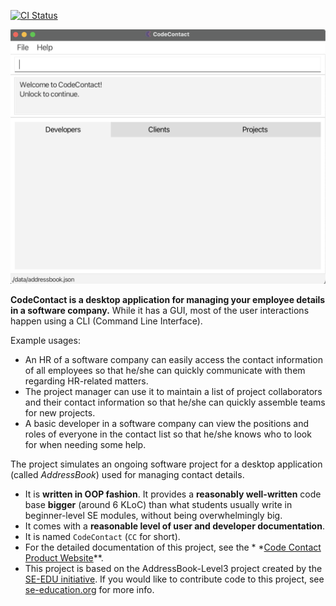 [![CI Status](https://github.com/AY2324S1-CS2103T-T09-2/tp/workflows/Java%20CI/badge.svg)](https://github.com/AY2324S1-CS2103T-T09-2/tp/actions)

![Ui](docs/images/Ui.png)

**CodeContact is a desktop application for managing your employee details in a software company.** While it has a GUI,
most of the user interactions happen using a CLI (Command Line Interface).<br>

Example usages:

* An HR of a software company can easily access the contact information of all employees so that he/she can quickly
  communicate with them regarding HR-related matters.
* The project manager can use it to maintain a list of project collaborators and their contact information so that
  he/she can quickly assemble teams for new projects.
* A basic developer in a software company can view the positions and roles of everyone in the contact list so that
  he/she knows who to look for when needing some help.

The project simulates an ongoing software project for a desktop application (called _AddressBook_) used for managing
contact details.

* It is **written in OOP fashion**. It provides a **reasonably well-written** code base **bigger** (around 6 KLoC) than
  what students usually write in beginner-level SE modules, without being overwhelmingly big.
* It comes with a **reasonable level of user and developer documentation**.
* It is named `CodeContact` (`CC` for short).
* For the detailed documentation of this project, see the *
  *[Code Contact Product Website](https://ay2324s1-cs2103t-t09-2.github.io/tp/)**.
* This project is based on the AddressBook-Level3 project created by the [SE-EDU initiative](https://se-education.org).
  If you would like to contribute code to this project,
  see [se-education.org](https://se-education.org#https://se-education.org/#contributing) for more info.
